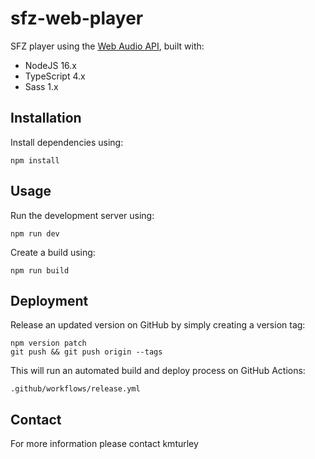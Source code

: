 # sfz-web-player

SFZ player using the [Web Audio API](https://developer.mozilla.org/en-US/docs/Web/API/Web_Audio_API), built with:

* NodeJS 16.x
* TypeScript 4.x
* Sass 1.x


## Installation

Install dependencies using:

    npm install


## Usage

Run the development server using:

    npm run dev

Create a build using:

    npm run build


## Deployment

Release an updated version on GitHub by simply creating a version tag:

    npm version patch
    git push && git push origin --tags

This will run an automated build and deploy process on GitHub Actions:

    .github/workflows/release.yml


## Contact

For more information please contact kmturley
